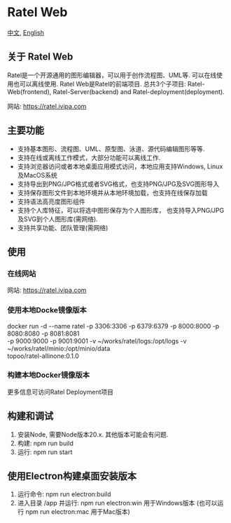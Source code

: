 # Ratel Web

[中文](README-CN.md), [English](README.md)

## 关于 Ratel Web

Ratel是一个开源通用的图形编辑器，可以用于创作流程图、UML等. 可以在线使用也可以离线使用. Ratel Web是Ratel的前端项目. 总共3个子项目: Ratel-Web(frontend), Ratel-Server(backend) and Ratel-deployment(deployment).

网站: <https://ratel.ivipa.com>

## 主要功能

- 支持基本图形、流程图、UML、原型图、泳道、源代码编辑图形等等.
- 支持在线或离线工作模式，大部分功能可以离线工作.
- 支持浏览器访问或者本地桌面应用模式访问，本地应用支持Windows, Linux及MacOS系统
- 支持导出到PNG/JPG格式或者SVG格式，也支持PNG/JPG及SVG图形导入
- 支持保存图形文件到本地环境并从本地环境加载，也支持在线保存加载
- 支持语法高亮度图形组件
- 支持个人库特征，可以将选中图形保存为个人图形库， 也支持导入PNG/JPG及SVG到个人图形库(需网络).
- 支持共享功能、团队管理(需网络)

## 使用

### 在线网站

网站: <https://ratel.ivipa.com>

### 使用本地Docke镜像版本

docker run -d --name ratel -p 3306:3306 -p 6379:6379 -p 8000:8000 -p 8080:8080 -p 8081:8081 \
 -p 9000:9000 -p 9001:9001 -v ~/works/ratel/logs:/opt/logs -v ~/works/ratel/minio:/opt/minio/data \
 topoo/ratel-allinone:0.1.0

### 构建本地Docker镜像版本

更多信息可访问Ratel Deployment项目

## 构建和调试

1. 安装Node, 需要Node版本20.x. 其他版本可能会有问题.
2. 构建: npm run build
3. 运行: npm run start

## 使用Electron构建桌面安装版本

1. 运行命令: npm run electron:build
2. 进入目录 /app 并运行: npm run electron:win 用于Windows版本 (也可以运行 npm run electron:mac 用于Mac版本)
